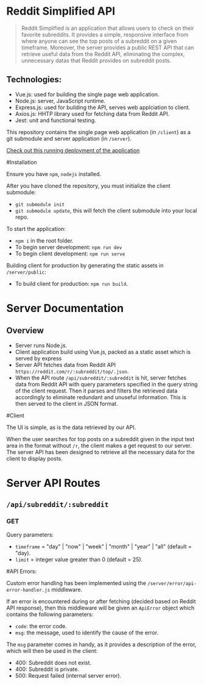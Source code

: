 # Reddit Simplified API

> Reddit Simplified is an application that allows users to check on their favorite subreddits. It provides a simple, responsive interface from where anyone can see the top posts of a subreddit on a given timeframe. Moreover, the server provides a public REST API that can retrieve useful data from the Reddit API, eliminating the complex, unnecessary datas that Reddit provides on subreddit posts.
## Technologies:

- Vue.js: used for building the single page web application.
- Node.js: server, JavaScript runtime.
- Express.js: used for building the API, serves web applciation to client.
- Axios.js: HHTP library used for fetching data from Reddit API.
- Jest: unit and functional testing.

This repository contains the single page web application (in `/client`) as a git submodule and server application (in `/server`).

[Check out this running deployment of the application](https://intense-crag-67403.herokuapp.com/)

#Installation

Ensure you have `npm`, `nodejs` installed.

After you have cloned the repository, you must initialize the client submodule:

- `git submodule init`
- `git submodule update`, this will fetch the client submodule into your local repo.

To start the application:
- `npm i` in the root folder.
- To begin server development: `npm run dev`
- To begin client development: `npm run serve`

Building client for production by generating the static assets in `/server/public`:
- To build client for production: `npm run build`. 

# Server Documentation

## Overview

- Server runs Node.js.
- Client application build using Vue.js, packed as a static asset which is served by express
- Server API fetches data from Reddit API `https://reddit.com/r/:subreddit/top/.json`.
- When the API route `/api/subreddit/:subreddit` is hit, server fetches data from Reddit API with query parameters specified in the query string of the client request. Then it parses and filters the retrieved data accordingly to eliminate redundant and unuseful information. This is then served to the client in JSON format.

#Client

The UI is simple, as is the data retrieved by our API.

When the user searches for top posts on a subreddit given in the input text area in the format without `/r`, the client makes a get request to our server. The server API has been designed to retrieve all the necessary data for the client to display posts. 

# Server API Routes

## `/api/subreddit/:subreddit`

### GET

Query parameters:

- `timeframe` = "day" | "now" | "week" | "month" | "year" | "all" (default = "day).
- `limit`     = integer value greater than 0 (default = 25).

#API Errors:

Custom error handling has been implemented using the `/server/error/api-error-handler.js` middleware. 

If an error is encountered during or after fetching (decided based on Reddit API response), then this middleware will be given an `ApiError` object which contains the following parameters:
- `code`: the error code.
- `msg`: the message, used to identify the cause of the error.

The `msg` parameter comes in handy, as it provides a description of the error, which will then be used in the client:
- 400: Subreddit does not exist.
- 400: Subreddit is private.
- 500: Request failed (internal server error).

